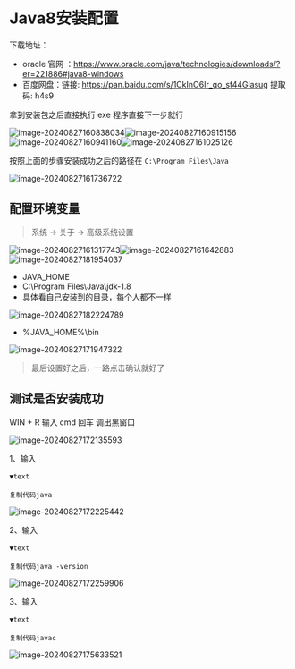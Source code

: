 # <a id="Java8">Java8安装配置</a>

下载地址：

- oracle 官网 ：https://www.oracle.com/java/technologies/downloads/?er=221886#java8-windows
- 百度网盘：链接: https://pan.baidu.com/s/1CkInO6Ir_qo_sf44Glasug 提取码: h4s9

拿到安装包之后直接执行 exe 程序直接下一步就行

![image-20240827160838034](..\..\public\6hS7UmlQqEBbYiJW.webp)![image-20240827160915156](..\..\public\Co1J1izZ0VzRIO6i.png)![image-20240827160941160](https://pic.code-nav.cn/post_picture/1608460212774109186/udOBpgYcMz93d1Jy.webp)![image-20240827161025126](https://pic.code-nav.cn/post_picture/1608460212774109186/znw1RHrmDjgS7rpg.png)

按照上面的步骤安装成功之后的路径在 `C:\Program Files\Java`

![image-20240827161736722](https://pic.code-nav.cn/post_picture/1608460212774109186/aep37URxyjpF9lJr.webp)

## 配置环境变量

> 系统 -> 关于 -> 高级系统设置

![image-20240827161317743](https://pic.code-nav.cn/post_picture/1608460212774109186/Bw5FDtGEuAFagS2s.webp)![image-20240827161642883](..\..\public\YmGoX5PTzRjc6K6Y.png)![image-20240827181954037](..\..\public\7p50ZOgeduusinyu.webp)

- JAVA_HOME
- C:\Program Files\Java\jdk-1.8
- 具体看自己安装到的目录，每个人都不一样

![image-20240827182224789](..\..\public\xEojTyFPp2FgAHHv.webp)

- %JAVA_HOME%\bin

![image-20240827171947322](..\..\public\aY5oX9Mih2XIHYXg.png)

> 最后设置好之后，一路点击确认就好了

## 测试是否安装成功

WIN + R 输入 cmd 回车 调出黑窗口

![image-20240827172135593](..\..\public\hZ3w7JOYf5usnx2S.png)

1、输入

```ebnf
▼text

复制代码java
```

![image-20240827172225442](..\..\public\jQtwCiADyZmT0Eve.webp)

2、输入

```applescript
▼text

复制代码java -version
```

![image-20240827172259906](..\..\public\OxHW8zBvHXh4ACV0.png)

3、输入

```ebnf
▼text

复制代码javac
```

![image-20240827175633521](..\..\public\cJJ33s8gtpTfuFki.webp)